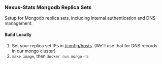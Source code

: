 ### Nexus-Stats Mongodb Replica Sets
Setup for Mongodb replica sets, including internal authentication and DNS management.

#### Build Locally
1. Set your replica set IPs in [/config/hosts](https://github.com/nexus-devs/docker/blob/master/mongo-cluster/config/hosts). (We'll use that for DNS records in our mongo cluster)
2. `make image`, then `docker run mongo-rs`